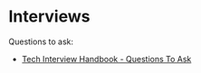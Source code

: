 # Interviews

Questions to ask:

- [Tech Interview Handbook - Questions To Ask](https://yangshun.github.io/tech-interview-handbook/questions-to-ask/)
